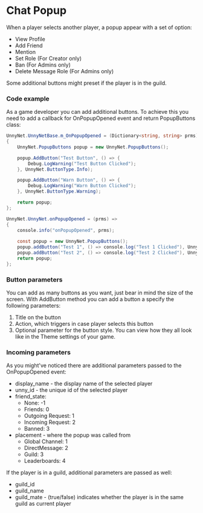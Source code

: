 # Chat Popup

When a player selects another player, a popup appear with a set of option:

*   View Profile
*   Add Friend
*   Mention
*   Set Role (For Creator only)
*   Ban (For Admins only)
*   Delete Message Role (For Admins only)

Some additional buttons might preset if the player is in the guild.

### Code example

As a game developer you can add additional buttons.
To achieve this you need to add a callback for OnPopupOpened event and return PopupButtons class:

```csharp fct_label="Unity"
UnnyNet.UnnyNetBase.m_OnPopupOpened = (Dictionary<string, string> prms) =>
{
    UnnyNet.PopupButtons popup = new UnnyNet.PopupButtons();

    popup.AddButton("Test Button", () => {
        Debug.LogWarning("Test Button Clicked");
    }, UnnyNet.ButtonType.Info);

    popup.AddButton("Warn Button", () => {
        Debug.LogWarning("Warn Button Clicked");
    }, UnnyNet.ButtonType.Warning);

    return popup;
};
```

```csharp fct_label="JavaScript"
UnnyNet.UnnyNet.onPopupOpened = (prms) =>
{
    console.info("onPopupOpened", prms);
    
    const popup = new UnnyNet.PopupButtons();
    popup.addButton("Test 1", () => console.log("Test 1 Clicked"), UnnyNet.ButtonType.Success);
    popup.addButton("Test 2", () => console.log("Test 2 Clicked"), UnnyNet.ButtonType.Warning);
    return popup;
};
```

### Button parameters

You can add as many buttons as you want, just bear in mind the size of the screen. With AddButton method you can add a button a specify the following parameters:
1.  Title on the button
2.  Action, which triggers in case player selects this button
3.  Optional parameter for the button style. You can view how they all look like in the Theme settings of your game.

### Incoming parameters

As you might've noticed there are additional parameters passed to the OnPopupOpened event:

*   display_name - the display name of the selected player
*   unny_id - the unique id of the selected player
*   friend_state:
    *   None: -1
    *   Friends: 0
    *   Outgoing Request: 1
    *   Incoming Request: 2
    *   Banned: 3
*   placement - where the popup was called from
    *   Global Channel: 1
    *   DirectMessage: 2
    *   Guild: 3
    *   Leaderboards: 4

If the player is in a guild, additional parameters are passed as well:

*   guild_id
*   guild_name
*   guild_mate - (true/false) indicates whether the player is in the same guild as current player  

